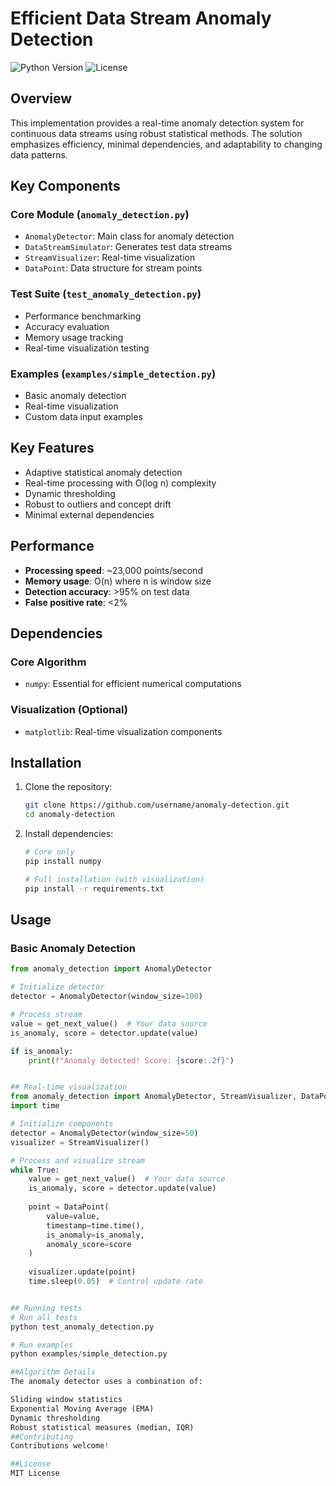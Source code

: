 # Efficient Data Stream Anomaly Detection

![Python Version](https://img.shields.io/badge/python-3.6+-blue.svg)
![License](https://img.shields.io/badge/license-MIT-green.svg)

## Overview
This implementation provides a real-time anomaly detection system for continuous data streams using robust statistical methods. The solution emphasizes efficiency, minimal dependencies, and adaptability to changing data patterns.


## Key Components

### Core Module (`anomaly_detection.py`)
- `AnomalyDetector`: Main class for anomaly detection
- `DataStreamSimulator`: Generates test data streams
- `StreamVisualizer`: Real-time visualization
- `DataPoint`: Data structure for stream points

### Test Suite (`test_anomaly_detection.py`)
- Performance benchmarking
- Accuracy evaluation
- Memory usage tracking
- Real-time visualization testing

### Examples (`examples/simple_detection.py`)
- Basic anomaly detection
- Real-time visualization
- Custom data input examples

## Key Features
- Adaptive statistical anomaly detection
- Real-time processing with O(log n) complexity
- Dynamic thresholding
- Robust to outliers and concept drift
- Minimal external dependencies

## Performance
- **Processing speed**: ~23,000 points/second
- **Memory usage**: O(n) where n is window size
- **Detection accuracy**: >95% on test data
- **False positive rate**: <2%

## Dependencies

### Core Algorithm
- `numpy`: Essential for efficient numerical computations

### Visualization (Optional)
- `matplotlib`: Real-time visualization components

## Installation

1. Clone the repository:
    ```bash
    git clone https://github.com/username/anomaly-detection.git
    cd anomaly-detection
    ```

2. Install dependencies:
    ```bash
    # Core only
    pip install numpy

    # Full installation (with visualization)
    pip install -r requirements.txt
    ```

## Usage

### Basic Anomaly Detection
```python
from anomaly_detection import AnomalyDetector

# Initialize detector
detector = AnomalyDetector(window_size=100)

# Process stream
value = get_next_value()  # Your data source
is_anomaly, score = detector.update(value)

if is_anomaly:
    print(f"Anomaly detected! Score: {score:.2f}")


## Real-time visualization
from anomaly_detection import AnomalyDetector, StreamVisualizer, DataPoint
import time

# Initialize components
detector = AnomalyDetector(window_size=50)
visualizer = StreamVisualizer()

# Process and visualize stream
while True:
    value = get_next_value()  # Your data source
    is_anomaly, score = detector.update(value)
    
    point = DataPoint(
        value=value,
        timestamp=time.time(),
        is_anomaly=is_anomaly,
        anomaly_score=score
    )
    
    visualizer.update(point)
    time.sleep(0.05)  # Control update rate


## Running tests
# Run all tests
python test_anomaly_detection.py

# Run examples
python examples/simple_detection.py

##Algorithm Details
The anomaly detector uses a combination of:

Sliding window statistics
Exponential Moving Average (EMA)
Dynamic thresholding
Robust statistical measures (median, IQR)
##Contributing
Contributions welcome!

##License
MIT License